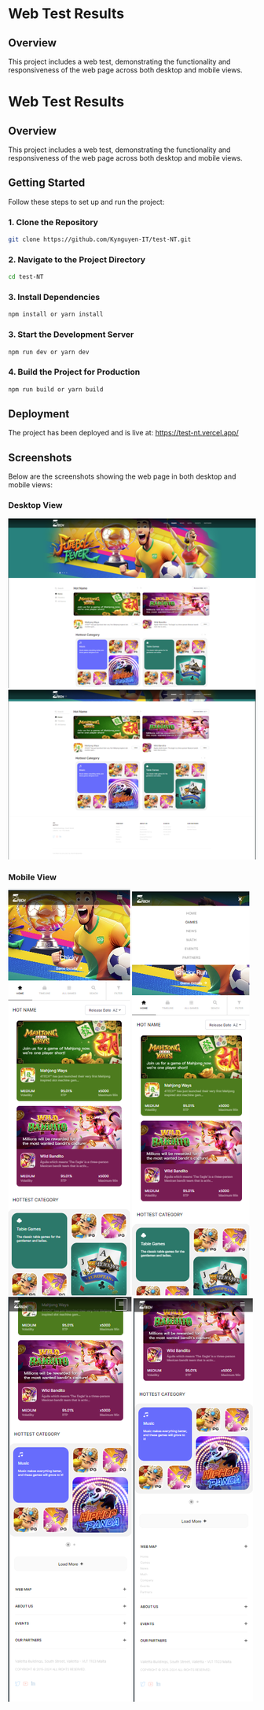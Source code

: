 # Web Test Results

## Overview

This project includes a web test, demonstrating the functionality and responsiveness of the web page across both desktop and mobile views.

# Web Test Results

## Overview

This project includes a web test, demonstrating the functionality and responsiveness of the web page across both desktop and mobile views.

## Getting Started

Follow these steps to set up and run the project:

### 1. Clone the Repository

```bash
git clone https://github.com/Kynguyen-IT/test-NT.git

```

### 2. Navigate to the Project Directory

```bash
cd test-NT
```

### 3. Install Dependencies

```bash
npm install or yarn install 
```

### 3. Start the Development Server

```bash
npm run dev or yarn dev
```

### 4. Build the Project for Production


```bash
npm run build or yarn build
```

## Deployment
The project has been deployed and is live at: https://test-nt.vercel.app/

## Screenshots

Below are the screenshots showing the web page in both desktop and mobile views:

### Desktop View
![Desktop View](./public//images/desktop-1.png)
![Desktop View](./public//images/desktop-2.png)

### Mobile View
![Desktop View](./public//images/mobile-1.png)
![Desktop View](./public//images/mobile-2.png)
![Desktop View](./public//images/mobile-3.png)
![Desktop View](./public//images/mobile-4.png)
